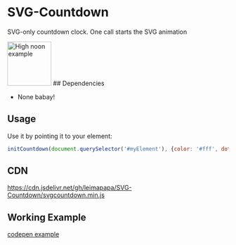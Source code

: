 # SVG-Countdown
SVG-only countdown clock. One call starts the SVG animation

<img src="noon.svg" title="High noon example" height="100px">
## Dependencies

* None babay!


## Usage
Use it by pointing it to your element:

```javascript
initCountdown(document.querySelector('#myElement'), {color: '#fff', dotColor: '#fff', sec: 30}));
```

## CDN
https://cdn.jsdelivr.net/gh/leimapapa/SVG-Countdown/svgcountdown.min.js


## Working Example
[codepen example](https://codepen.io/leimapapa/pen/KKYGaOJ)
